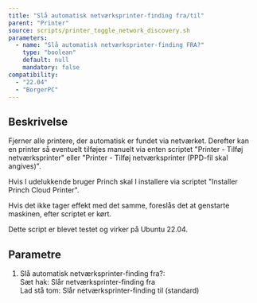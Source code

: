 ```yaml
---
title: "Slå automatisk netværksprinter-finding fra/til"
parent: "Printer"
source: scripts/printer_toggle_network_discovery.sh
parameters:
  - name: "Slå automatisk netværksprinter-finding FRA?"
    type: "boolean"
    default: null
    mandatory: false
compatibility:  
  - "22.04"
  - "BorgerPC"
---
```


## Beskrivelse
Fjerner alle printere, der automatisk er fundet via netværket.
Derefter kan en printer så eventuelt tilføjes manuelt via enten scriptet "Printer - Tilføj netværksprinter" eller "Printer - Tilføj netværksprinter (PPD-fil skal angives)".

Hvis I udelukkende bruger Princh skal I installere via scriptet "Installer Princh Cloud Printer".

Hvis det ikke tager effekt med det samme, foreslås det at genstarte maskinen, efter scriptet er kørt.

Dette script er blevet testet og virker på Ubuntu 22.04.

## Parametre
1. Slå automatisk netværksprinter-finding fra?:\
Sæt hak: Slår netværksprinter-finding fra\
Lad stå tom: Slår netværksprinter-finding til (standard)